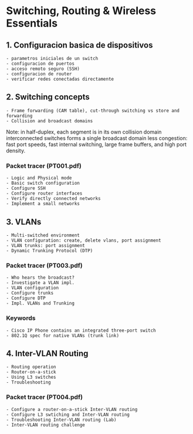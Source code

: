 # Switching, Routing & Wireless Essentials



## 1. Configuracion basica de dispositivos

```
- parametros iniciales de un switch
- configuracion de puertos
- acceso remoto seguro (SSH)
- configuracion de router
- verificar redes conectadas directamente

```

##  2. Switching concepts

```
- Frame forwarding (CAM table), cut-through switching vs store and forwarding
- Collision and broadcast domains
```

Note: in half-duplex, each segment is in its own collision domain interconnected switches forms a single broadcast domain less congestion: fast port speeds, fast internal switching, large frame buffers, and high port density.

### Packet tracer (PT001.pdf)

```
- Logic and Physical mode
- Basic switch configuration
- Configure SSH
- Configure router interfaces
- Verify directly connected networks
- Implement a small networks            
```

## 3. VLANs

	- Multi-switched environment
	- VLAN configuration: create, delete vlans, port assignment
	- VLAN trunks: port assignment
	- Dynamic Trunking Protocol (DTP)

### Packet tracer (PT003.pdf)

	- Who hears the broadcast?
	- Investigate a VLAN impl.
	- VLAN configuration
	- Configure trunks
	- Configure DTP
	- Impl. VLANs and Trunking

### Keywords

	- Cisco IP Phone contains an integrated three-port switch
	- 802.1Q spec for native VLANs (trunk link)

## 4. Inter-VLAN Routing

	- Routing operation
	- Router-on-a-stick 
	- Using L3 switches
	- Troubleshooting

### Packet tracer (PT004.pdf)

```
- Configure a router-on-a-stick Inter-VLAN routing
- Configure L3 swtiching and Inter-VLAN routing
- Troubleshooting Inter-VLAN routing (Lab)
- Inter-VLAN routing challenge
```

